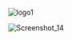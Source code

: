 ![logo1](https://github.com/gzmatte/gzmatte/assets/117684932/0769bd7e-1aa4-4cd1-8db4-2619885b21aa)

![Screenshot_14](https://github.com/gzmatte/gzmatte/assets/117684932/0e2b6799-d9f9-4a70-b8b3-050042a9a3f1)

